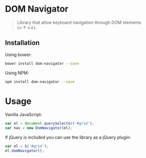 DOM Navigator
=============

> Library that allow keyboard navigation through DOM elements (←↑→↓).

Installation
------------

Using bower:

```sh
bower install dom-navigator --save
```

Using NPM:

```sh
npm install dom-navigator --save
```

Usage
=====

Vanilla JavaScript:

```js
var el = document.querySelector('#grid');
var nav = new DomNavigator(el);
```

If jQuery is included you can use the library as a jQuery plugin:

```js
var el = $('#grid');
el.domNavigator();
```

